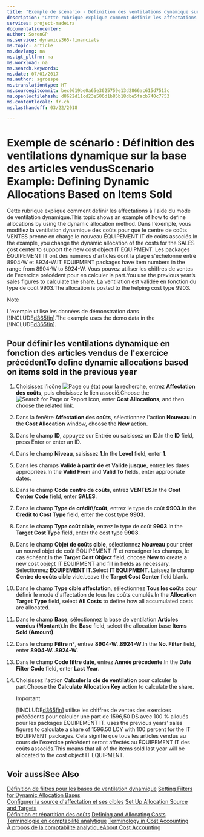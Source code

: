 ```yaml
---
title: "Exemple de scénario - Définition des ventilations dynamique sur la base des articles vendus | Microsoft Docs"
description: "Cette rubrique explique comment définir les affectations à l'aide du mode de ventilation dynamique."
services: project-madeira
documentationcenter: 
author: SorenGP
ms.service: dynamics365-financials
ms.topic: article
ms.devlang: na
ms.tgt_pltfrm: na
ms.workload: na
ms.search.keywords: 
ms.date: 07/01/2017
ms.author: sgroespe
ms.translationtype: HT
ms.sourcegitcommit: bec0619be0a65e3625759e13d2866ac615d7513c
ms.openlocfilehash: d8622d11cd23e506d1b85b18dbe5facb740c7753
ms.contentlocale: fr-ch
ms.lasthandoff: 03/22/2018

---
```

# <a name="scenario-example-defining-dynamic-allocations-based-on-items-sold"></a><span data-ttu-id="7ac58-103">Exemple de scénario : Définition des ventilations dynamique sur la base des articles vendus</span><span class="sxs-lookup"><span data-stu-id="7ac58-103">Scenario Example: Defining Dynamic Allocations Based on Items Sold</span></span>
<span data-ttu-id="7ac58-104">Cette rubrique explique comment définir les affectations à l'aide du mode de ventilation dynamique.</span><span class="sxs-lookup"><span data-stu-id="7ac58-104">This topic shows an example of how to define allocations by using the dynamic allocation method.</span></span> <span data-ttu-id="7ac58-105">Dans l'exemple, vous modifiez la ventilation dynamique des coûts pour que le centre de coûts VENTES prenne en charge le nouveau ÉQUIPEMENT IT de coûts associés.</span><span class="sxs-lookup"><span data-stu-id="7ac58-105">In the example, you change the dynamic allocation of the costs for the SALES cost center to support the new cost object IT EQUIPMENT.</span></span> <span data-ttu-id="7ac58-106">Les packages ÉQUIPEMENT IT ont des numéros d'articles dont la plage s'échelonne entre 8904-W et 8924-W.</span><span class="sxs-lookup"><span data-stu-id="7ac58-106">IT EQUIPMENT packages have item numbers in the range from 8904-W to 8924-W.</span></span> <span data-ttu-id="7ac58-107">Vous pouvez utiliser les chiffres de ventes de l'exercice précédent pour en calculer la part.</span><span class="sxs-lookup"><span data-stu-id="7ac58-107">You use the previous year’s sales figures to calculate the share.</span></span> <span data-ttu-id="7ac58-108">La ventilation est validée en fonction du type de coût 9903.</span><span class="sxs-lookup"><span data-stu-id="7ac58-108">The allocation is posted to the helping cost type 9903.</span></span>  

> [!NOTE]  
>  <span data-ttu-id="7ac58-109">L'exemple utilise les données de démonstration dans [!INCLUDE[d365fin](includes/d365fin_md.md)].</span><span class="sxs-lookup"><span data-stu-id="7ac58-109">The example uses the demo data in the [!INCLUDE[d365fin](includes/d365fin_md.md)].</span></span>  

## <a name="to-define-dynamic-allocations-based-on-items-sold-in-the-previous-year"></a><span data-ttu-id="7ac58-110">Pour définir les ventilations dynamique en fonction des articles vendus de l'exercice précédent</span><span class="sxs-lookup"><span data-stu-id="7ac58-110">To define dynamic allocations based on items sold in the previous year</span></span>  

1.  <span data-ttu-id="7ac58-111">Choisissez l'icône ![Page ou état pour la recherche](media/ui-search/search_small.png "icône Page ou état pour la recherche"), entrez **Affectation des coûts**, puis choisissez le lien associé.</span><span class="sxs-lookup"><span data-stu-id="7ac58-111">Choose the ![Search for Page or Report](media/ui-search/search_small.png "Search for Page or Report icon") icon, enter **Cost Allocations**, and then choose the related link.</span></span>  
2.  <span data-ttu-id="7ac58-112">Dans la fenêtre **Affectation des coûts**, sélectionnez l'action **Nouveau**.</span><span class="sxs-lookup"><span data-stu-id="7ac58-112">In the **Cost Allocation** window, choose the **New** action.</span></span>  
3.  <span data-ttu-id="7ac58-113">Dans le champ **ID**, appuyez sur Entrée ou saisissez un ID.</span><span class="sxs-lookup"><span data-stu-id="7ac58-113">In the **ID** field, press Enter or enter an ID.</span></span>  
4.  <span data-ttu-id="7ac58-114">Dans le champ **Niveau**, saisissez **1**.</span><span class="sxs-lookup"><span data-stu-id="7ac58-114">In the **Level** field, enter **1**.</span></span>  
5.  <span data-ttu-id="7ac58-115">Dans les champs **Valide à partir de** et **Valide jusque**, entrez les dates appropriées.</span><span class="sxs-lookup"><span data-stu-id="7ac58-115">In the **Valid From** and **Valid To** fields, enter appropriate dates.</span></span>  
6.  <span data-ttu-id="7ac58-116">Dans le champ **Code centre de coûts**, entrez **VENTES**.</span><span class="sxs-lookup"><span data-stu-id="7ac58-116">In the **Cost Center Code** field, enter **SALES**.</span></span>  
7.  <span data-ttu-id="7ac58-117">Dans le champ **Type de crédit\\\/coût**, entrez le type de coût **9903**.</span><span class="sxs-lookup"><span data-stu-id="7ac58-117">In the **Credit to Cost Type** field, enter the cost type **9903**.</span></span>  
8.  <span data-ttu-id="7ac58-118">Dans le champ **Type coût cible**, entrez le type de coût **9903**.</span><span class="sxs-lookup"><span data-stu-id="7ac58-118">In the **Target Cost Type** field, enter the cost type **9903**.</span></span>  
9. <span data-ttu-id="7ac58-119">Dans le champ **Objet de coûts cible**, sélectionnez **Nouveau** pour créer un nouvel objet de coût ÉQUIPEMENT IT et renseigner les champs, le cas échéant.</span><span class="sxs-lookup"><span data-stu-id="7ac58-119">In the **Target Cost Object** field, choose **New** to create a new cost object IT EQUIPMENT and fill in fields as necessary.</span></span> <span data-ttu-id="7ac58-120">Sélectionnez **ÉQUIPEMENT IT**.</span><span class="sxs-lookup"><span data-stu-id="7ac58-120">Select **IT EQUIPMENT**.</span></span> <span data-ttu-id="7ac58-121">Laissez le champ **Centre de coûts cible** vide.</span><span class="sxs-lookup"><span data-stu-id="7ac58-121">Leave the **Target Cost Center** field blank.</span></span>  
10. <span data-ttu-id="7ac58-122">Dans le champ **Type cible affectation**, sélectionnez **Tous les coûts** pour définir le mode d'affectation de tous les coûts cumulés.</span><span class="sxs-lookup"><span data-stu-id="7ac58-122">In the **Allocation Target Type** field, select **All Costs** to define how all accumulated costs are allocated.</span></span>  
11. <span data-ttu-id="7ac58-123">Dans le champ **Base**, sélectionnez la base de ventilation **Articles vendus (Montant)**.</span><span class="sxs-lookup"><span data-stu-id="7ac58-123">In the **Base** field, select the allocation base **Items Sold (Amount)**.</span></span>  
12. <span data-ttu-id="7ac58-124">Dans le champ **Filtre n°**, entrez **8904-W..8924-W**.</span><span class="sxs-lookup"><span data-stu-id="7ac58-124">In the **No. Filter** field, enter **8904-W..8924-W**.</span></span>  
13. <span data-ttu-id="7ac58-125">Dans le champ **Code filtre date**, entrez **Année précédente**.</span><span class="sxs-lookup"><span data-stu-id="7ac58-125">In the **Date Filter Code** field, enter **Last Year**.</span></span>  
14. <span data-ttu-id="7ac58-126">Choisissez l'action **Calculer la clé de ventilation** pour calculer la part.</span><span class="sxs-lookup"><span data-stu-id="7ac58-126">Choose the **Calculate Allocation Key** action to calculate the share.</span></span>  

    > [!IMPORTANT]  
    >  [!INCLUDE[d365fin](includes/d365fin_md.md)]<span data-ttu-id="7ac58-127"> utilise les chiffres de ventes des exercices précédents pour calculer une part de 1596,50 DS avec 100 % alloués pour les packages ÉQUIPEMENT IT.</span><span class="sxs-lookup"><span data-stu-id="7ac58-127"> uses the previous years’ sales figures to calculate a share of 1596.50 LCY with 100 percent for the IT EQUIPMENT packages.</span></span> <span data-ttu-id="7ac58-128">Cela signifie que tous les articles vendus au cours de l'exercice précédent seront affectés au ÉQUIPEMENT IT des coûts associés.</span><span class="sxs-lookup"><span data-stu-id="7ac58-128">This means that all of the items sold last year will be allocated to the cost object IT EQUIPMENT.</span></span>  

## <a name="see-also"></a><span data-ttu-id="7ac58-129">Voir aussi</span><span class="sxs-lookup"><span data-stu-id="7ac58-129">See Also</span></span>  
 <span data-ttu-id="7ac58-130">[Définition de filtres pour les bases de ventilation dynamique](finance-setting-filters-for-dynamic-allocation-bases.md) </span><span class="sxs-lookup"><span data-stu-id="7ac58-130">[Setting Filters for Dynamic Allocation Bases](finance-setting-filters-for-dynamic-allocation-bases.md) </span></span>  
 <span data-ttu-id="7ac58-131">[Configurer la source d'affectation et ses cibles](finance-how-to-set-up-allocation-source-and-targets.md) </span><span class="sxs-lookup"><span data-stu-id="7ac58-131">[Set Up Allocation Source and Targets](finance-how-to-set-up-allocation-source-and-targets.md) </span></span>  
 <span data-ttu-id="7ac58-132">[Définition et répartition des coûts](finance-define-and-allocate-costs.md) </span><span class="sxs-lookup"><span data-stu-id="7ac58-132">[Defining and Allocating Costs](finance-define-and-allocate-costs.md) </span></span>  
 <span data-ttu-id="7ac58-133">[Terminologie en comptabilité analytique](finance-terminology-in-cost-accounting.md) </span><span class="sxs-lookup"><span data-stu-id="7ac58-133">[Terminology in Cost Accounting](finance-terminology-in-cost-accounting.md) </span></span>  
 [<span data-ttu-id="7ac58-134">À propos de la comptabilité analytique</span><span class="sxs-lookup"><span data-stu-id="7ac58-134">About Cost Accounting</span></span>](finance-about-cost-accounting.md)

